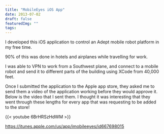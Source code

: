 ```yaml
---
title: "MobileEyes iOS App"
date: 2013-07-02
draft: false
featuredImg: ""
tags: 
---
```


I developed this iOS application to control an Adept mobile robot platform in my free time.

90% of this was done in hotels and airplanes while travelling for work.

I was able to VPN to work from a Southwest plane, and connect to a mobile robot and send it to different parts of the building using XCode from 40,000 feet.

Once I submitted the application to the Apple app store, they asked me to send them a video of the application working before they would approve it. Below is the video that I sent them. I thought it was interesting that they went through these lengths for every app that was requesting to be added to the store!

{{< youtube 6BrHRSzHdWM >}}

https://itunes.apple.com/us/app/imobileeyes/id667698015
